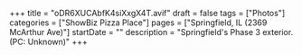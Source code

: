 +++
title = "oDR6XUCAbfK4siXxgX4T.avif"
draft = false
tags = ["Photos"]
categories = ["ShowBiz Pizza Place"]
pages = ["Springfield, IL (2369 McArthur Ave)"]
startDate = ""
description = "Springfield's Phase 3 exterior. (PC: Unknown)"
+++
